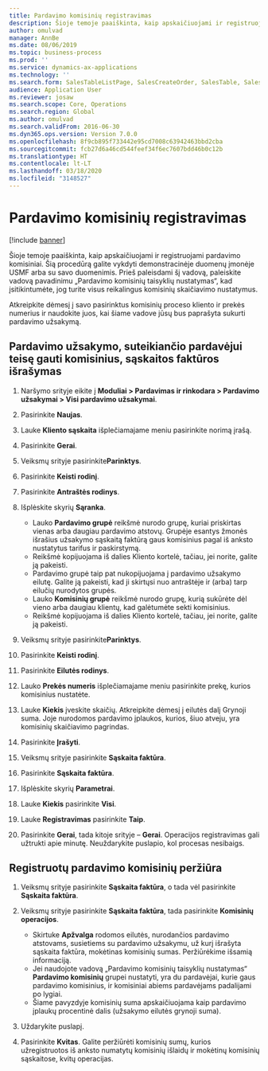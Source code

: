 ```yaml
---
title: Pardavimo komisinių registravimas
description: Šioje temoje paaiškinta, kaip apskaičiuojami ir registruojami pardavimo komisiniai.
author: omulvad
manager: AnnBe
ms.date: 08/06/2019
ms.topic: business-process
ms.prod: ''
ms.service: dynamics-ax-applications
ms.technology: ''
ms.search.form: SalesTableListPage, SalesCreateOrder, SalesTable, SalesEditLines,  CustInvoiceJournal, CommissionTrans, LedgerTransVoucher
audience: Application User
ms.reviewer: josaw
ms.search.scope: Core, Operations
ms.search.region: Global
ms.author: omulvad
ms.search.validFrom: 2016-06-30
ms.dyn365.ops.version: Version 7.0.0
ms.openlocfilehash: 8f9cb895f733442e95cd7008c63942463bbd2cba
ms.sourcegitcommit: fcb27d6a46cd544feef34f6ec7607bdd46b0c12b
ms.translationtype: HT
ms.contentlocale: lt-LT
ms.lasthandoff: 03/18/2020
ms.locfileid: "3148527"
---
```

# <a name="register-sales-commissions"></a>Pardavimo komisinių registravimas

[!include [banner](../../includes/banner.md)]

Šioje temoje paaiškinta, kaip apskaičiuojami ir registruojami pardavimo komisiniai. Šią procedūrą galite vykdyti demonstracinėje duomenų įmonėje USMF arba su savo duomenimis. Prieš paleisdami šį vadovą, paleiskite vadovą pavadinimu „Pardavimo komisinių taisyklių nustatymas“, kad įsitikintumėte, jog turite visus reikalingus komisinių skaičiavimo nustatymus.

Atkreipkite dėmesį į savo pasirinktus komisinių proceso kliento ir prekės numerius ir naudokite juos, kai šiame vadove jūsų bus paprašyta sukurti pardavimo užsakymą.


## <a name="invoice-a-sales-order-that-qualifies-a-salesperson-for-a-commission"></a>Pardavimo užsakymo, suteikiančio pardavėjui teisę gauti komisinius, sąskaitos faktūros išrašymas
1. Naršymo srityje eikite į **Moduliai > Pardavimas ir rinkodara > Pardavimo užsakymai > Visi pardavimo užsakymai**.
2. Pasirinkite **Naujas**.
3. Lauke **Kliento sąskaita** išplečiamajame meniu pasirinkite norimą įrašą.
4. Pasirinkite **Gerai**.
5. Veiksmų srityje pasirinkite**Parinktys**.
6. Pasirinkite **Keisti rodinį**.
7. Pasirinkite **Antraštės rodinys**.
8. Išplėskite skyrių **Sąranka**.

    - Lauko **Pardavimo grupė** reikšmė nurodo grupę, kuriai priskirtas vienas arba daugiau pardavimo atstovų. Grupėje esantys žmonės išrašius užsakymo sąskaitą faktūrą gaus komisinius pagal iš anksto nustatytus tarifus ir paskirstymą.   
    - Reikšmė kopijuojama iš dalies Kliento kortelė, tačiau, jei norite, galite ją pakeisti.  
    - Pardavimo grupė taip pat nukopijuojama į pardavimo užsakymo eilutę. Galite ją pakeisti, kad ji skirtųsi nuo antraštėje ir (arba) tarp eilučių nurodytos grupės.  
    - Lauko **Komisinių grupė** reikšmė nurodo grupę, kurią sukūrėte dėl vieno arba daugiau klientų, kad galėtumėte sekti komisinius.   
    - Reikšmė kopijuojama iš dalies Kliento kortelė, tačiau, jei norite, galite ją pakeisti.   

9. Veiksmų srityje pasirinkite**Parinktys**.
10. Pasirinkite **Keisti rodinį**.
11. Pasirinkite **Eilutės rodinys**.
12. Lauko **Prekės numeris** išplečiamajame meniu pasirinkite prekę, kurios komisinius nustatėte. 
13. Lauke **Kiekis** įveskite skaičių. Atkreipkite dėmesį į eilutės dalį Grynoji suma. Joje nurodomos pardavimo įplaukos, kurios, šiuo atveju, yra komisinių skaičiavimo pagrindas.  
14. Pasirinkite **Įrašyti**.
15. Veiksmų srityje pasirinkite **Sąskaita faktūra**.
16. Pasirinkite **Sąskaita faktūra**.
17. Išplėskite skyrių **Parametrai**.
18. Lauke **Kiekis** pasirinkite **Visi**.
19. Lauke **Registravimas** pasirinkite **Taip**.
20. Pasirinkite **Gerai**, tada kitoje srityje – **Gerai**. Operacijos registravimas gali užtrukti apie minutę. Neuždarykite puslapio, kol procesas nesibaigs.  

## <a name="review-the-registered-sales-commissions"></a>Registruotų pardavimo komisinių peržiūra
1. Veiksmų srityje pasirinkite **Sąskaita faktūra**, o tada vėl pasirinkite **Sąskaita faktūra**.
2. Veiksmų srityje pasirinkite **Sąskaita faktūra**, tada pasirinkite **Komisinių operacijos**.

    - Skirtuke **Apžvalga** rodomos eilutės, nurodančios pardavimo atstovams, susietiems su pardavimo užsakymu, už kurį išrašyta sąskaita faktūra, mokėtinas komisinių sumas. Peržiūrėkime išsamią informaciją.  
    - Jei naudojote vadovą „Pardavimo komisinių taisyklių nustatymas“ **Pardavimo komisinių** grupei nustatyti, yra du pardavėjai, kurie gaus pardavimo komisinius, ir komisiniai abiems pardavėjams padalijami po lygiai.  
    - Šiame pavyzdyje komisinių suma apskaičiuojama kaip pardavimo įplaukų procentinė dalis (užsakymo eilutės grynoji suma).  
3. Uždarykite puslapį.
4. Pasirinkite **Kvitas**. Galite peržiūrėti komisinių sumų, kurios užregistruotos iš anksto numatytų komisinių išlaidų ir mokėtinų komisinių sąskaitose, kvitų operacijas.  

